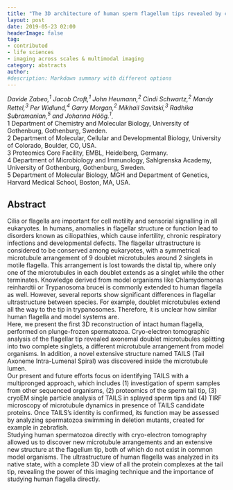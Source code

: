 ```yaml
---
title: "The 3D architecture of human sperm flagellum tips revealed by cryo-electron tomography"
layout: post
date: 2019-05-23 02:00
headerImage: false
tag:
- contributed
- life sciences
- imaging across scales & multimodal imaging
category: abstracts
author:
#description: Markdown summary with different options
---
```


_Davide Zabeo,<sup>1</sup> Jacob Croft,<sup>1</sup> John Heumann,<sup>2</sup> Cindi Schwartz,<sup>2</sup> Mandy Rettel,<sup>3</sup> Per Widlund,<sup>4</sup> Garry Morgan,<sup>2</sup> Mikhail Savitski,<sup>3</sup> Radhika Subramanian,<sup>5</sup> and Johanna Höög.<sup>1</sup>_.<br/>
1 Department of Chemistry and Molecular Biology, University of Gothenburg, Gothenburg, Sweden.<br/>
2 Department of Molecular, Cellular and Developmental Biology, University of Colorado, Boulder, CO, USA.<br/>
3 Proteomics Core Facility, EMBL, Heidelberg, Germany.<br/>
4 Department of Microbiology and Immunology, Sahlgrenska Academy, University of Gothenburg, Gothenburg, Sweden.<br/>
5 Department of Molecular Biology, MGH and Department of Genetics, Harvard Medical School, Boston, MA, USA.<br/>

## Abstract

Cilia or flagella are important for cell motility and sensorial signalling in all eukaryotes. In humans, anomalies in flagellar structure or function lead to disorders known as ciliopathies, which cause infertility, chronic respiratory infections and developmental defects. The flagellar ultrastructure is considered to be conserved among eukaryotes, with a symmetrical microtubule arrangement of 9 doublet microtubules around 2 singlets in motile flagella. This arrangement is lost towards the distal tip, where only one of the microtubules in each doublet extends as a singlet while the other terminates. Knowledge derived from model organisms like Chlamydomonas reinhardtii or Trypanosoma brucei is commonly extended to human flagella as well. However, several reports show significant differences in flagellar ultrastructure between species. For example, doublet microtubules extend all the way to the tip in trypanosomes. Therefore, it is unclear how similar human flagella and model systems are.<br/>
Here, we present the first 3D reconstruction of intact human flagella, performed on plunge-frozen spermatozoa. Cryo-electron tomographic analysis of the flagellar tip revealed axonemal doublet microtubules splitting into two complete singlets, a different microtubule arrangement from model organisms. In addition, a novel extensive structure named TAILS (Tail Axoneme Intra-Lumenal Spiral) was discovered inside the microtubule lumen.<br/>
Our present and future efforts focus on identifying TAILS with a multipronged approach, which includes (1) investigation of sperm samples from other sequenced organisms, (2) proteomics of the sperm tail tip, (3) cryoEM single particle analysis of TAILS in splayed sperm tips and (4) TIRF microscopy of microtubule dynamics in presence of TAILS candidate proteins. Once TAILS’s identity is confirmed, its function may be assessed by analyzing spermatozoa swimming in deletion mutants, created for example in zebrafish.<br/>
Studying human spermatozoa directly with cryo-electron tomography allowed us to discover new microtubule arrangements and an extensive new structure at the flagellum tip, both of which do not exist in common model organisms. The ultrastructure of human flagella was analyzed in its native state, with a complete 3D view of all the protein complexes at the tail tip, revealing the power of this imaging technique and the importance of studying human flagella directly.<br/>
